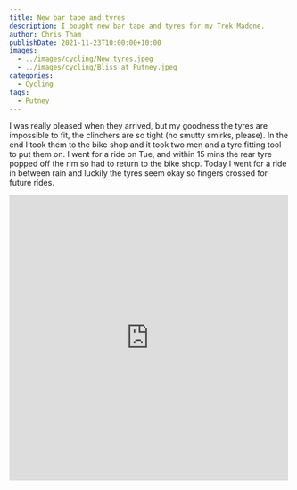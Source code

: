 ```yaml
---
title: New bar tape and tyres
description: I bought new bar tape and tyres for my Trek Madone.
author: Chris Tham
publishDate: 2021-11-23T10:00:00+10:00
images:
  - ../images/cycling/New tyres.jpeg
  - ../images/cycling/Bliss at Putney.jpeg
categories:
  - Cycling
tags:
  - Putney
---
```

I was really pleased when they arrived, but my goodness the tyres are impossible to fit, the clinchers are so tight (no smutty smirks, please). In the end I took them to the bike shop and it took two men and a tyre fitting tool to put them on. I went for a ride on Tue, and within 15 mins the rear tyre popped off the rim so had to return to the bike shop. Today I went for a ride in between rain and luckily the tyres seem okay so fingers crossed for future rides.

<iframe src="https://www.facebook.com/plugins/post.php?href=https%3A%2F%2Fwww.facebook.com%2Fchris1.tham%2Fposts%2Fpfbid0WMQWSdcMMmd1kovrZG7dR414LTdP8eeCQSFYz1RU9MupUxpYsRzLGX6Vih9CqLvRl&show_text=true&width=500" width="500" height="512" style="border:none;overflow:hidden" scrolling="no" frameborder="0" allowfullscreen="true" allow="autoplay; clipboard-write; encrypted-media; picture-in-picture; web-share"></iframe>
